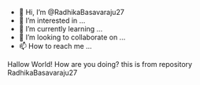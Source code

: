 - 👋 Hi, I’m @RadhikaBasavaraju27
- 👀 I’m interested in ...
- 🌱 I’m currently learning ...
- 💞️ I’m looking to collaborate on ...
- 📫 How to reach me ...

<!---
RadhikaBasavaraju27/RadhikaBasavaraju27 is a ✨ special ✨ repository because its `README.md` (this file) appears on your GitHub profile.
You can click the Preview link to take a look at your changes.
--->
Hallow World! How are you doing? this is from repository RadhikaBasavaraju27
